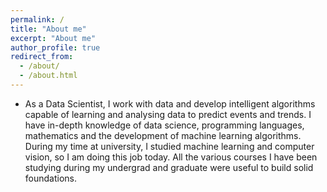 ```yaml
---
permalink: /
title: "About me"
excerpt: "About me"
author_profile: true
redirect_from: 
  - /about/
  - /about.html
---
```


- As a Data Scientist, I work with data and develop intelligent algorithms capable of learning and analysing data to predict events and trends. I have in-depth knowledge of data science, programming languages, mathematics and the development of machine learning algorithms. During my time at university, I studied machine learning and computer vision, so I am doing this job today. All the various courses I have been studying during my undergrad and graduate were useful to build solid foundations.
